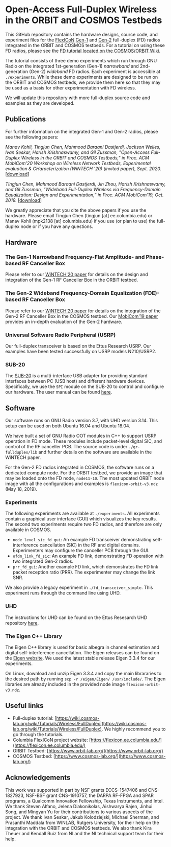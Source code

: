 # Open-Access Full-Duplex Wireless in the ORBIT and COSMOS Testbeds
This GitHub repository contains the hardware designs, source code, and experiment files for the [FlexICoN](https://flexicon.ee.columbia.edu) [Gen-1](https://flexicon.ee.columbia.edu/gen-1-open-access) and [Gen-2](https://flexicon.ee.columbia.edu/gen-2-open-access) full-duplex (FD) radios integrated in the ORBIT and COSMOS testbeds. For a tutorial on using these FD radios, please see the [FD tutorial located on the COSMOS/ORBIT Wiki](https://wiki.cosmos-lab.org/wiki/Tutorials/Wireless/FullDuplex).

The tutorial consists of three demo experiments which run through GNU Radio on the integrated 1st-generation (Gen-1) *narrowband* and 2nd-generation (Gen-2) *wideband* FD radios. Each experiment is accessible at `./experiments`. While these demo experiments are designed to be run on the ORBIT and COSMOS testbeds, we provide them here so that they may be used as a basis for other experimentation with FD wireless. 

We will update this repository with more full-duplex source code and examples as they are developed.

## Publications
For further information on the integrated Gen-1 and Gen-2 radios, please see the following papers:

*Manav Kohli, Tingjun Chen, Mahmood Baraani Dastjerdi, Jackson Welles, Ivan Seskar, Harish Krishnaswamy, and Gil Zussman, "Open-Access Full-Duplex Wireless in the ORBIT and COSMOS Testbeds," in Proc. ACM MobiCom'20 Workshop on Wireless Network Testbeds, Experimental evaluation & CHaracterization (WiNTECH '20) (invited paper), Sept. 2020.* [[download](https://wimnet.ee.columbia.edu/wp-content/uploads/2020/08/wintech2020_orbit_cosmos_fullduplex_integration.pdf)]

*Tingjun Chen, Mahmood Baraani Dastjerdi, Jin Zhou, Harish Krishnaswamy, and Gil Zussman, “Wideband Full-Duplex Wireless via Frequency-Domain Equalization: Design and Experimentation,” in Proc. ACM MobiCom'19, Oct. 2019.* [[download](https://wimnet.ee.columbia.edu/wp-content/uploads/2018/12/FDE_MobiCom19.pdf)]

We greatly appreciate that you cite the above papers if you use the hardware. Please email Tingjun Chen (tingjun [at] ee.columbia.edu) or Manav Kohli (mpk2138 [at] columbia.edu) if you use (or plan to use) the full-duplex node or if you have any questions.

## Hardware
### The Gen-1 Narrowband Frequency-Flat Amplitude- and Phase-based RF Canceller Box
Please refer to our [WiNTECH'20 paper](https://wimnet.ee.columbia.edu/wp-content/uploads/2020/08/wintech2020_orbit_cosmos_fullduplex_integration.pdf) for details on the design and integration of the Gen-1 RF Canceller Box in the ORBIT testbed.

### The Gen-2 Wideband Frequency-Domain Equalization (FDE)-based RF Canceller Box
Please refer to our [WiNTECH'20 paper](https://wimnet.ee.columbia.edu/wp-content/uploads/2020/08/wintech2020_orbit_cosmos_fullduplex_integration.pdf) for details on the integration of the Gen-2 RF Canceller Box in the COSMOS testbed. Our [MobiCom'19 paper](https://wimnet.ee.columbia.edu/wp-content/uploads/2018/12/FDE_MobiCom19.pdf) provides an in-depth evaluation of the Gen-2 hardware.

### Universal Software Radio Peripheral (USRP) 
Our full-duplex transceiver is based on the Ettus Research USRP. Our examples have been tested successfully on USRP models N210/USRP2.

### SUB-20 
The [SUB-20](http://www.xdimax.com/sub20/sub20.html) is a multi-interface USB adapter for providing standard interfaces between PC (USB host) and different hardware devices.  Specifically, we use the `SPI` module on the SUB-20 to control and configure our hardware. The user manual can be found [here](http://www.xdimax.com/sub20/doc/sub20-man.pdf). 

## Software
Our software runs on GNU Radio version 3.7, with UHD version 3.14. This setup can be used on both Ubuntu 16.04 and Ubuntu 18.04.

We have built a set of GNU Radio OOT modules in C++ to support USRP operation in FD mode. These modules include packet-level digital SIC, and control of the RF canceller PCB. The source code is under `./gr-fullduplex/lib` and further details on the software are available in the WiNTECH paper.

For the Gen-2 FD radios integrated in COSMOS, the software runs on a dedicated compute node. For the ORBIT testbed, we provide an image that may be loaded onto the FD node, `node11-10`. The most updated ORBIT node image with all the configurations and examples is `flexicon-orbit-v3.ndz` (May 18, 2019).

### Experiments
The following experiments are available at `./experiments`. All experiments contain a graphical user interface (GUI) which visualizes the key results. The second two experiments require two FD radios, and therefore are only available in COSMOS.

* `node_level_sic_fd_gui`: An example FD transceiver demonstrating self-interference cancellation (SIC) in the RF and digital domains. Experimenters may configure the canceller PCB through the GUI. 
* `ofdm_link_fd_sic`: An example FD link, demonstrating FD operation with two integrated Gen-2 radios. 
* `prr_fd_gui`: Another example FD link, which demonstrates the FD link packet reception ratio (PRR). The experimenter may change the link SNR.

We also provide a legacy experiment in `./fd_transceiver_simple`. This experiment runs through the command line using UHD.

### UHD
The instructions for UHD can be found on the Ettus Resesarch UHD repository [here](https://github.com/EttusResearch/uhd).

### The Eigen C++ Library
The Eigen C++ library is used for basic albegra in channel estimation and digital self-interference cancellation. The Eigen releases can be found on the [Eigen website](http://eigen.tuxfamily.org/index.php?title=Main_Page). We used the latest stable release Eigen 3.3.4 for our experiments.

On Linux, download and unzip Eigen 3.3.4 and copy the main librararies to the desired path by running `scp -r /eigen/Eigen/ /usr/include/`. The Eigen libraries are  already included in the provided node image `flexicon-orbit-v3.ndz`.

## Useful links
* Full-duplex tutorial: [https://wiki.cosmos-lab.org/wiki/Tutorials/Wireless/FullDuplex](https://wiki.cosmos-lab.org/wiki/Tutorials/Wireless/FullDuplex). We highly recommend you to go through the tutorials.
* Columbia FlexICoN project website: [https://flexicon.ee.columbia.edu/](https://flexicon.ee.columbia.edu/)
* ORBIT Testbed: [https://www.orbit-lab.org/](https://www.orbit-lab.org/)
* COSMOS Testbed: [https://www.cosmos-lab.org/](https://www.cosmos-lab.org/)

## Acknowledgements
This work was supported in part by NSF grants ECCS-1547406 and CNS-1827923, NSF-BSF grant CNS-1910757, the DARPA RF-FPGA and SPAR programs, a Qualcomm Innovation Fellowship, Texas Instruments, and Intel. We thank Steven Alfano, Jelena Diakonikolas, Aishwarya Rajen, Jinhui Song, and Mingyan Yu for their contributions to various aspects of the project. We thank Ivan Seskar, Jakub Kolodziejski, Michael Sherman, and Prasanthi Maddala from WINLAB, Rutgers University, for their help on the integration with the ORBIT and COSMOS testbeds. We also thank Kira Theuer and Kendall Ruiz from NI and the NI technical support team for their help.
